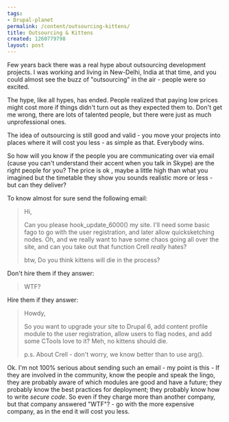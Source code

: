 ```yaml
--- 
tags: 
- Drupal-planet
permalink: /content/outsourcing-kittens/
title: Outsourcing & Kittens
created: 1260779798
layout: post
---
```

Few years back there was a real hype about outsourcing development projects. I was working and living in New-Delhi, India at that time, and you could almost see the buzz of "outsourcing" in the air - people were so excited.

The hype, like all hypes, has ended. People realized that paying low prices might cost more if things didn't turn out as they expected them to. Don't get me wrong, there are lots of talented people, but there were just as much unprofessional ones.

The idea of outsourcing is still good and valid - you move your projects into places where it will cost you less - as simple as that. Everybody wins.

So how will you know if the people you are communicating over via email (cause you can't understand their accent when you talk in Skype) are the right people for you? The price is ok , maybe a little high than what you imagined but the timetable they show you sounds realistic more or less - but can they deliver?

To know almost for sure send the following email:
<blockquote>
Hi,

Can you please hook_update_6000() my site. I'll need some basic fago to go with the user registration, and later allow quicksketching nodes. Oh, and we really want to have some chaos going all over the site, and can you take out that function Crell <em>really</em> hates?

btw, Do you think kittens will die in the process?
</blockquote>

Don't hire them if they answer:
<blockquote>
WTF?
</blockquote>

Hire them if they answer:
<blockquote>
Howdy,

So you want to upgrade your site to Drupal 6, add content profile module to the user registration, allow users to flag nodes, and add some CTools love to it?
Meh, no kittens should die.

p.s. About Crell - don't worry, we know better than to use arg().
</blockquote>

Ok. I'm not 100% serious about sending such an email - my point is this - If they are involved in the community, know the people and speak the lingo, they are probably aware of which modules are good and have a future; they probably know the best practices for deployment; they probably know how to write <em>secure code</em>. So even if they charge more than another company, but that company answered "WTF"? - go with the more expensive company, as in the end it will cost you less.
